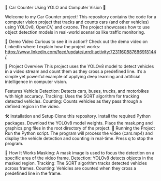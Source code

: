 

🚗 Car Counter Using YOLO and Computer Vision 🚗

Welcome to my Car Counter project! This repository contains the code for a computer vision project that tracks and counts cars (and other vehicles) using YOLOv8, OpenCV, and cvzone. The project showcases how to use object detection models in real-world scenarios like traffic monitoring.

🎥 Demo Video
Curious to see it in action? Check out the demo video on LinkedIn where I explain how the project works: https://www.linkedin.com/feed/update/urn:li:activity:7231160887686918144/


🚀 Project Overview
This project uses the YOLOv8 model to detect vehicles in a video stream and count them as they cross a predefined line. It’s a simple yet powerful example of applying deep learning and artificial intelligence in computer vision.

Features
Vehicle Detection: Detects cars, buses, trucks, and motorbikes with high accuracy.
Tracking: Uses the SORT algorithm for tracking detected vehicles.
Counting: Counts vehicles as they pass through a defined region in the video.

🛠️ Installation and Setup
Clone this repository.
Install the required Python packages.
Download the YOLOv8 model weights.
Place the mask.png and graphics.png files in the root directory of the project.
🔄 Running the Project
Run the Python script.
The program will process the video (cars.mp4) and display the vehicle detection and counting in real-time.
Press q to stop the program.

🧠 How It Works
Masking: A mask image is used to focus the detection on a specific area of the video frame.
Detection: YOLOv8 detects objects in the masked region.
Tracking: The SORT algorithm tracks detected vehicles across frames.
Counting: Vehicles are counted when they cross a predefined line in the frame.

